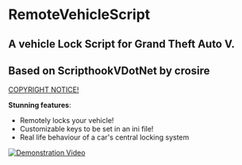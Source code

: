 # RemoteVehicleScript
## A vehicle Lock Script for Grand Theft Auto V.
## Based on ScripthookVDotNet by crosire
[COPYRIGHT NOTICE!](https://github.com/daerich/RemoteVehicleScript/blob/master/COPYRIGHT.txt)

**Stunning features**:
- Remotely locks your vehicle!
- Customizable keys to be set in an ini file!
- Real life behaviour of a car's central locking system

[![Demonstration Video](https://img.youtube.com/vi/CY71LqzmOVQ/0.jpg)](https://www.youtube.com/watch?v=CY71LqzmOVQ)